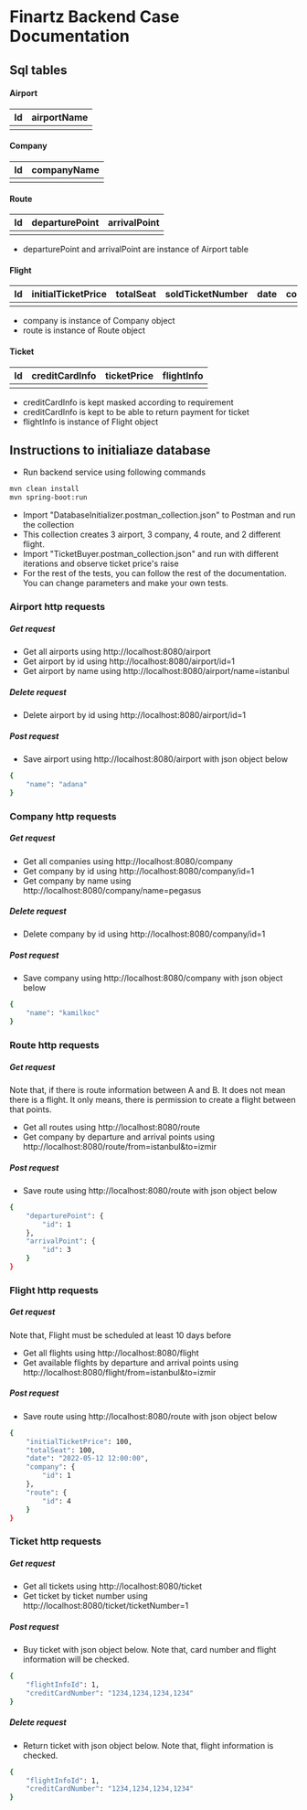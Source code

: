 # Finartz Backend Case Documentation

## Sql tables

#### Airport
| Id | airportName |
| ------ | ------ |
|  ||

#### Company
| Id | companyName |
| ------ | ------ |
|  ||

#### Route
| Id | departurePoint | arrivalPoint |
| ------ | ------ | ------ |
|  ||

- departurePoint and arrivalPoint are instance of Airport table

#### Flight
| Id | initialTicketPrice | totalSeat | soldTicketNumber | date | company | route |
| ------ | ------ | ------ | ------ | ------ | ------ | ------ |
|  ||

- company is instance of Company object
- route is instance of Route object

#### Ticket
| Id | creditCardInfo | ticketPrice | flightInfo |
| ------ | ------ | ------ | ------ |
|  ||


- creditCardInfo is kept masked according to requirement
- creditCardInfo is kept to be able to return payment for ticket  
- flightInfo is instance of Flight object

## Instructions to initialiaze database
- Run backend service using following commands
```sh
mvn clean install
mvn spring-boot:run
```
- Import "DatabaseInitializer.postman_collection.json" to Postman and run the collection
- This collection creates 3 airport, 3 company, 4 route, and 2 different flight.
- Import "TicketBuyer.postman_collection.json" and run with different iterations and observe ticket price's raise
- For the rest of the tests, you can follow the rest of the documentation. You can change parameters and make your own tests.

### Airport http requests
##### Get request
- Get all airports using http://localhost:8080/airport
- Get airport by id using http://localhost:8080/airport/id=1 
- Get airport by name using http://localhost:8080/airport/name=istanbul 

##### Delete request
- Delete airport by id using http://localhost:8080/airport/id=1 

##### Post request
- Save airport using http://localhost:8080/airport with json object below
```sh
{
    "name": "adana" 
}
```

### Company http requests
##### Get request
- Get all companies using http://localhost:8080/company
- Get company by id using http://localhost:8080/company/id=1 
- Get company by name using http://localhost:8080/company/name=pegasus

##### Delete request
- Delete company by id using http://localhost:8080/company/id=1

##### Post request
- Save company using http://localhost:8080/company with json object below
```sh
{
    "name": "kamilkoc" 
}
```

### Route http requests
##### Get request
Note that, if there is route information between A and B. It does not mean there is a flight. It only means, there is permission to create a flight between that points.
- Get all routes using http://localhost:8080/route
- Get company by departure and arrival points using http://localhost:8080/route/from=istanbul&to=izmir

##### Post request
- Save route using http://localhost:8080/route with json object below
```sh
{
    "departurePoint": {
        "id": 1
    },
    "arrivalPoint": {
        "id": 3
    }
}
```




### Flight http requests
##### Get request
Note that, Flight must be scheduled at least 10 days before
- Get all flights using http://localhost:8080/flight
- Get available flights by departure and arrival points using http://localhost:8080/flight/from=istanbul&to=izmir

##### Post request
- Save route using http://localhost:8080/route with json object below
```sh
{
    "initialTicketPrice": 100,
    "totalSeat": 100,
    "date": "2022-05-12 12:00:00",
    "company": {
        "id": 1
    },
    "route": {
        "id": 4
    }
}
```

### Ticket http requests
##### Get request

- Get all tickets using http://localhost:8080/ticket
- Get ticket by ticket number using http://localhost:8080/ticket/ticketNumber=1

##### Post request
- Buy ticket with json object below. Note that, card number and flight information will be checked.
```sh
{
    "flightInfoId": 1,
    "creditCardNumber": "1234,1234,1234,1234"
}
```

##### Delete request
- Return ticket with json object below. Note that, flight information is checked.
```sh
{
    "flightInfoId": 1,
    "creditCardNumber": "1234,1234,1234,1234"
}
```

